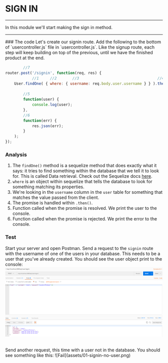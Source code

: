 # SIGN IN
---
In this module we'll start making the sign in method.

<hr>
### The code
Let's create our signin route. Add the following to the bottom of `usercontroller.js` file in `usercontroller.js`. Like the signup route, each step will keep building on top of the previous, until we have the finished product at the end.

```js
		//7
router.post('/signin', function(req, res) {
            //1     //2       //3                                   //4
	User.findOne( { where: { username: req.body.user.username } } ).then(
    
        //5
        function(user) {
            console.log(user);
		},
		//6
		function(err) {
			res.json(err);
		}
	);
});

```
### Analysis
1. The `findOne()` method is a sequelize method that does exactly what it says: it tries to find something within the database that we tell it to look for. This is called Data retrieval. Check out the Sequelize docs [here](http://docs.sequelizejs.com/manual/tutorial/models-usage.html).
2. `where` is an object within sequelize that tells the database to look for something matching its properties.
3. We're looking in the `username` column in the `user` table for something that matches the value passed from the client.
4. The promise is handled within `.then()`.
5. Function called when the promise is resolved. We print the user to the console.
6. Function called when the promise is rejected. We print the error to the console. 

### Test
Start your server and open Postman. Send a request to the `signin` route with the username of one of the users in your database. This needs to be a user that you've already created.  You should see the user object print to the console:
![screenshot](assets/01-signin-user.PNG)

 <br>
Send another request, this time with a user not in the database. You should see something like this:
![Fail](assets/01-signin-no-user.png) <br>
